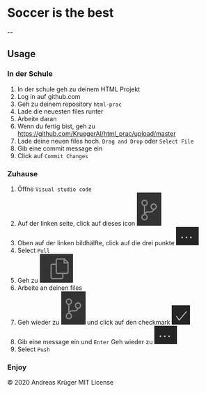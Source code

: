 # Soccer is the best
--
## Usage
### In der Schule
1. In der schule geh zu deinem HTML Projekt
2. Log in auf github.com
3. Geh zu deinem repository `html-prac`
4. Lade die neuesten files runter
5. Arbeite daran 
6. Wenn du fertig bist, geh zu https://github.com/KruegerAl/html_prac/upload/master 
7. Lade deine neuen files hoch. `Drag and Drop` oder `Select File`
8. Gib eine commit message ein
9. Click auf `Commit Changes`

### Zuhause
1. Öffne `Visual studio code`
2. Auf der linken seite, click auf dieses icon ![scm](scm_icon.png)
3. Oben auf der linken bildhälfte, click auf die drei punkte ![more actions](more_actions.png)
4. Select `Pull`
5. Geh zu ![files](files.png)
6. Arbeite an deinen files
7. Geh wieder zu ![scm](scm_icon.png) und click auf den checkmark ![commit](commit.png)
8. Gib eine message ein und `Enter`
Geh wieder zu ![more actions](more_actions.png)
9. Select `Push`

### Enjoy





© 2020 Andreas Krüger
MIT License 
